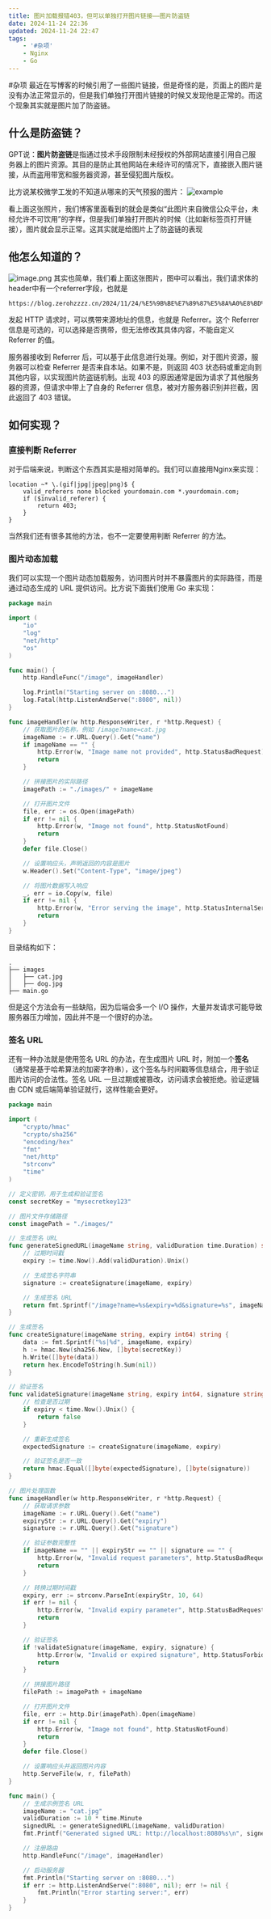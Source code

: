 ```yaml
---
title: 图片加载报错403，但可以单独打开图片链接——图片防盗链
date: 2024-11-24 22:36
updated: 2024-11-24 22:47
tags:
    - '#杂项'
    - Nginx
    - Go
---
```


#杂项
最近在写博客的时候引用了一些图片链接，但是奇怪的是，页面上的图片是没有办法正常显示的，但是我们单独打开图片链接的时候又发现他是正常的。而这个现象其实就是图片加了防盗链。

## 什么是防盗链？

GPT说：**图片防盗链**是指通过技术手段限制未经授权的外部网站直接引用自己服务器上的图片资源。其目的是防止其他网站在未经许可的情况下，直接嵌入图片链接，从而盗用带宽和服务器资源，甚至侵犯图片版权。

比方说某校微学工发的不知道从哪来的天气预报的图片：
![example](https://mmbiz.qpic.cn/sz_mmbiz_png/YRS0cSKfDj7DvMAz6ics7OcMiaeyRicF6KLg5GlGmG0D3apuRXr9Hln5AOh8yROibvCP1aAt066PYAsnzibtKibJYrqQ/640?wx_fmt=png&from=appmsg&tp=webp&wxfrom=5&wx_lazy=1&wx_co=1)

看上面这张照片，我们博客里面看到的就会是类似“此图片来自微信公众平台，未经允许不可饮用”的字样，但是我们单独打开图片的时候（比如新标签页打开链接），图片就会显示正常。这其实就是给图片上了防盗链的表现

## 他怎么知道的？

![image.png](https://cloud.intro-iu.top:738/d/ThreeBody/ZeroHzzzzPic/202411242254490.png)
其实也简单，我们看上面这张图片，图中可以看出，我们请求体的header中有一个referrer字段，也就是

```
https://blog.zerohzzzz.cn/2024/11/24/%E5%9B%BE%E7%89%87%E5%8A%A0%E8%BD%BD%E6%8A%A5%E9%94%99403%EF%BC%8C%E4%BD%86%E5%8F%AF%E4%BB%A5%E5%8D%95%E7%8B%AC%E6%89%93%E5%BC%80%E5%9B%BE%E7%89%87%E9%93%BE%E6%8E%A5%E9%97%AE%E9%A2%98%E8%AE%B0%E5%BD%95/
```

发起 HTTP 请求时，可以携带来源地址的信息，也就是 Referrer。这个 Referrer 信息是可选的，可以选择是否携带，但无法修改其具体内容，不能自定义 Referrer 的值。

服务器接收到 Referrer 后，可以基于此信息进行处理。例如，对于图片资源，服务器可以检查 Referrer 是否来自本站。如果不是，则返回 403 状态码或重定向到其他内容，以实现图片防盗链机制。出现 403 的原因通常是因为请求了其他服务器的资源，但请求中带上了自身的 Referrer 信息，被对方服务器识别并拦截，因此返回了 403 错误。

## 如何实现？

### 直接判断 Referrer

对于后端来说，判断这个东西其实是相对简单的。我们可以直接用Nginx来实现：

```nginx
location ~* \.(gif|jpg|jpeg|png)$ {
    valid_referers none blocked yourdomain.com *.yourdomain.com;
    if ($invalid_referer) {
        return 403;
    }
}
```

当然我们还有很多其他的方法，也不一定要使用判断 Referrer 的方法。

### 图片动态加载

我们可以实现一个图片动态加载服务，访问图片时并不暴露图片的实际路径，而是通过动态生成的 URL 提供访问。比方说下面我们使用 Go 来实现：

```go
package main

import (
	"io"
	"log"
	"net/http"
	"os"
)

func main() {
	http.HandleFunc("/image", imageHandler)

	log.Println("Starting server on :8080...")
	log.Fatal(http.ListenAndServe(":8080", nil))
}

func imageHandler(w http.ResponseWriter, r *http.Request) {
	// 获取图片的名称，例如 /image?name=cat.jpg
	imageName := r.URL.Query().Get("name")
	if imageName == "" {
		http.Error(w, "Image name not provided", http.StatusBadRequest)
		return
	}

	// 拼接图片的实际路径
	imagePath := "./images/" + imageName

	// 打开图片文件
	file, err := os.Open(imagePath)
	if err != nil {
		http.Error(w, "Image not found", http.StatusNotFound)
		return
	}
	defer file.Close()

	// 设置响应头，声明返回的内容是图片
	w.Header().Set("Content-Type", "image/jpeg")

	// 将图片数据写入响应
	_, err = io.Copy(w, file)
	if err != nil {
		http.Error(w, "Error serving the image", http.StatusInternalServerError)
		return
	}
}
```

目录结构如下：

```
.
├── images
│   ├── cat.jpg
│   ├── dog.jpg
├── main.go
```

但是这个方法会有一些缺陷，因为后端会多一个 I/O 操作，大量并发请求可能导致服务器压力增加，因此并不是一个很好的办法。

### 签名 URL

还有一种办法就是使用签名 URL 的办法，在生成图片 URL 时，附加一个**签名**（通常是基于哈希算法的加密字符串），这个签名与时间戳等信息结合，用于验证图片访问的合法性。签名 URL 一旦过期或被篡改，访问请求会被拒绝。验证逻辑由 CDN 或后端简单验证就行，这样性能会更好。

```go
package main

import (
	"crypto/hmac"
	"crypto/sha256"
	"encoding/hex"
	"fmt"
	"net/http"
	"strconv"
	"time"
)

// 定义密钥，用于生成和验证签名
const secretKey = "mysecretkey123"

// 图片文件存储路径
const imagePath = "./images/"

// 生成签名 URL
func generateSignedURL(imageName string, validDuration time.Duration) string {
	// 过期时间戳
	expiry := time.Now().Add(validDuration).Unix()

	// 生成签名字符串
	signature := createSignature(imageName, expiry)

	// 生成签名 URL
	return fmt.Sprintf("/image?name=%s&expiry=%d&signature=%s", imageName, expiry, signature)
}

// 生成签名
func createSignature(imageName string, expiry int64) string {
	data := fmt.Sprintf("%s|%d", imageName, expiry)
	h := hmac.New(sha256.New, []byte(secretKey))
	h.Write([]byte(data))
	return hex.EncodeToString(h.Sum(nil))
}

// 验证签名
func validateSignature(imageName string, expiry int64, signature string) bool {
	// 检查是否过期
	if expiry < time.Now().Unix() {
		return false
	}

	// 重新生成签名
	expectedSignature := createSignature(imageName, expiry)

	// 验证签名是否一致
	return hmac.Equal([]byte(expectedSignature), []byte(signature))
}

// 图片处理函数
func imageHandler(w http.ResponseWriter, r *http.Request) {
	// 获取请求参数
	imageName := r.URL.Query().Get("name")
	expiryStr := r.URL.Query().Get("expiry")
	signature := r.URL.Query().Get("signature")

	// 验证参数完整性
	if imageName == "" || expiryStr == "" || signature == "" {
		http.Error(w, "Invalid request parameters", http.StatusBadRequest)
		return
	}

	// 转换过期时间戳
	expiry, err := strconv.ParseInt(expiryStr, 10, 64)
	if err != nil {
		http.Error(w, "Invalid expiry parameter", http.StatusBadRequest)
		return
	}

	// 验证签名
	if !validateSignature(imageName, expiry, signature) {
		http.Error(w, "Invalid or expired signature", http.StatusForbidden)
		return
	}

	// 拼接图片路径
	filePath := imagePath + imageName

	// 打开图片文件
	file, err := http.Dir(imagePath).Open(imageName)
	if err != nil {
		http.Error(w, "Image not found", http.StatusNotFound)
		return
	}
	defer file.Close()

	// 设置响应头并返回图片内容
	http.ServeFile(w, r, filePath)
}

func main() {
	// 生成示例签名 URL
	imageName := "cat.jpg"
	validDuration := 10 * time.Minute
	signedURL := generateSignedURL(imageName, validDuration)
	fmt.Printf("Generated signed URL: http://localhost:8080%s\n", signedURL)

	// 注册路由
	http.HandleFunc("/image", imageHandler)

	// 启动服务器
	fmt.Println("Starting server on :8080...")
	if err := http.ListenAndServe(":8080", nil); err != nil {
		fmt.Println("Error starting server:", err)
	}
}

```

